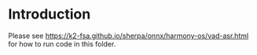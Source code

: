 # Introduction

Please see
https://k2-fsa.github.io/sherpa/onnx/harmony-os/vad-asr.html
for how to run code in this folder.
